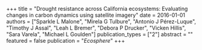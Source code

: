 +++
title = "Drought resistance across California ecosystems: Evaluating changes in carbon dynamics using satellite imagery"
date = 2016-01-01
authors = ["Sparkle L Malone", "Mirela G Tulbure", "Antonio J Pérez-Luque", "Timothy J Assal", "Leah L Bremer", "Debora P Drucker", "Vicken Hillis", "Sara Varela", "Michael L Goulden"]
publication_types = ["2"]
abstract = ""
featured = false
publication = "*Ecosphere*"
+++

